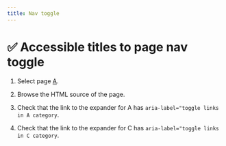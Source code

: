 ```yaml
---
title: Nav toggle
---
```


# ✅ Accessible titles to page nav toggle

1.  Select page [A](../../navigation/grandparent/a/).

1.  Browse the HTML source of the page.

1.  Check that the link to the expander for A has `aria-label="toggle links in A category`.

1.  Check that the link to the expander for C has `aria-label="toggle links in C category`.
